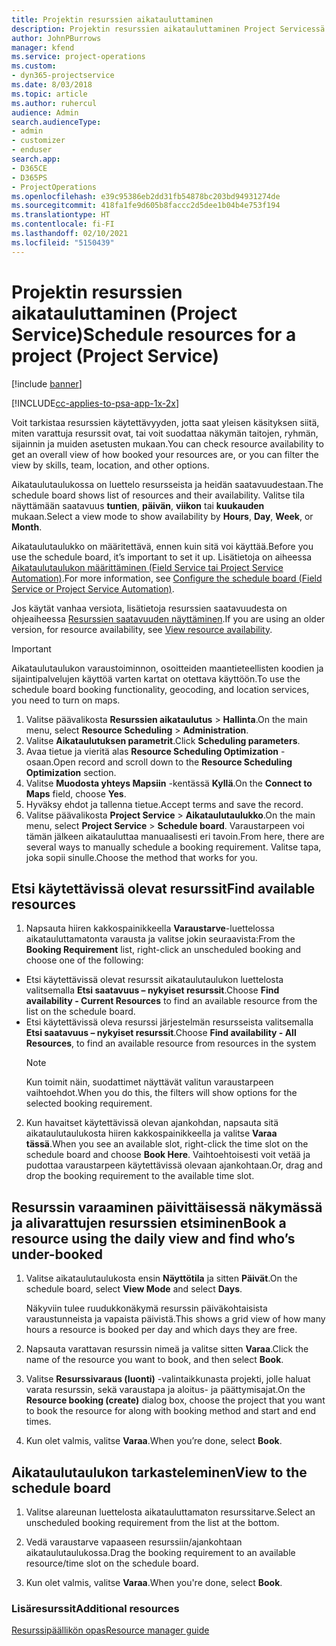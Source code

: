 ```yaml
---
title: Projektin resurssien aikatauluttaminen
description: Projektin resurssien aikatauluttaminen Project Servicessä
author: JohnPBurrows
manager: kfend
ms.service: project-operations
ms.custom:
- dyn365-projectservice
ms.date: 8/03/2018
ms.topic: article
ms.author: ruhercul
audience: Admin
search.audienceType:
- admin
- customizer
- enduser
search.app:
- D365CE
- D365PS
- ProjectOperations
ms.openlocfilehash: e39c95386eb2dd31fb54878bc203bd94931274de
ms.sourcegitcommit: 418fa1fe9d605b8faccc2d5dee1b04b4e753f194
ms.translationtype: HT
ms.contentlocale: fi-FI
ms.lasthandoff: 02/10/2021
ms.locfileid: "5150439"
---
```

# <a name="schedule-resources-for-a-project-project-service"></a><span data-ttu-id="bd5cd-103">Projektin resurssien aikatauluttaminen (Project Service)</span><span class="sxs-lookup"><span data-stu-id="bd5cd-103">Schedule resources for a project (Project Service)</span></span>

[!include [banner](../includes/psa-now-project-operations.md)]

[!INCLUDE[cc-applies-to-psa-app-1x-2x](../includes/cc-applies-to-psa-app-1x-2x.md)]

<span data-ttu-id="bd5cd-104">Voit tarkistaa resurssien käytettävyyden, jotta saat yleisen käsityksen siitä, miten varattuja resurssit ovat, tai voit suodattaa näkymän taitojen, ryhmän, sijainnin ja muiden asetusten mukaan.</span><span class="sxs-lookup"><span data-stu-id="bd5cd-104">You can check resource availability to get an overall view of how booked your resources are, or you can filter the view by skills, team, location, and other options.</span></span>  
  
<span data-ttu-id="bd5cd-105">Aikataulutaulukossa on luettelo resursseista ja heidän saatavuudestaan.</span><span class="sxs-lookup"><span data-stu-id="bd5cd-105">The schedule board shows list of resources and their availability.</span></span> <span data-ttu-id="bd5cd-106">Valitse tila näyttämään saatavuus **tuntien**, **päivän**, **viikon** tai **kuukauden** mukaan.</span><span class="sxs-lookup"><span data-stu-id="bd5cd-106">Select a view mode to show availability by **Hours**, **Day**, **Week**, or **Month**.</span></span>  
  
<span data-ttu-id="bd5cd-107">Aikataulutaulukko on määritettävä, ennen kuin sitä voi käyttää.</span><span class="sxs-lookup"><span data-stu-id="bd5cd-107">Before you use the schedule board, it’s important to set it up.</span></span> <span data-ttu-id="bd5cd-108">Lisätietoja on aiheessa [Aikataulutaulukon määrittäminen (Field Service tai Project Service Automation)](https://docs.microsoft.com/dynamics365/field-service/configure-schedule-board).</span><span class="sxs-lookup"><span data-stu-id="bd5cd-108">For more information, see [Configure the schedule board (Field Service or Project Service Automation)](https://docs.microsoft.com/dynamics365/field-service/configure-schedule-board).</span></span>
  
<span data-ttu-id="bd5cd-109">Jos käytät vanhaa versiota, lisätietoja resurssien saatavuudesta on ohjeaiheessa [Resurssien saatavuuden näyttäminen](../psa/view-resource-availability.md).</span><span class="sxs-lookup"><span data-stu-id="bd5cd-109">If you are using an older version, for resource availability, see [View resource availability](../psa/view-resource-availability.md).</span></span>  

> [!IMPORTANT]
>  <span data-ttu-id="bd5cd-110">Aikataulutaulukon varaustoiminnon, osoitteiden maantieteellisten koodien ja sijaintipalvelujen käyttöä varten kartat on otettava käyttöön.</span><span class="sxs-lookup"><span data-stu-id="bd5cd-110">To use the schedule board booking functionality, geocoding, and location services, you need to turn on maps.</span></span>  
> 
> 1. <span data-ttu-id="bd5cd-111">Valitse päävalikosta **Resurssien aikataulutus** > **Hallinta**.</span><span class="sxs-lookup"><span data-stu-id="bd5cd-111">On the main menu, select **Resource Scheduling** > **Administration**.</span></span>  
> 2. <span data-ttu-id="bd5cd-112">Valitse **Aikataulutuksen parametrit**.</span><span class="sxs-lookup"><span data-stu-id="bd5cd-112">Click **Scheduling parameters**.</span></span>  
> 3. <span data-ttu-id="bd5cd-113">Avaa tietue ja vieritä alas **Resource Scheduling Optimization** -osaan.</span><span class="sxs-lookup"><span data-stu-id="bd5cd-113">Open record and scroll down to the **Resource Scheduling Optimization** section.</span></span>  
> 4. <span data-ttu-id="bd5cd-114">Valitse **Muodosta yhteys Mapsiin** -kentässä **Kyllä**.</span><span class="sxs-lookup"><span data-stu-id="bd5cd-114">On the **Connect to Maps** field, choose **Yes**.</span></span>  
> 5. <span data-ttu-id="bd5cd-115">Hyväksy ehdot ja tallenna tietue.</span><span class="sxs-lookup"><span data-stu-id="bd5cd-115">Accept terms and save the record.</span></span>  
> 6. <span data-ttu-id="bd5cd-116">Valitse päävalikosta **Project Service** > **Aikataulutaulukko**.</span><span class="sxs-lookup"><span data-stu-id="bd5cd-116">On the main menu, select **Project Service** > **Schedule board**.</span></span> <span data-ttu-id="bd5cd-117">Varaustarpeen voi tämän jälkeen aikatauluttaa manuaalisesti eri tavoin.</span><span class="sxs-lookup"><span data-stu-id="bd5cd-117">From here, there are several ways to manually schedule a booking requirement.</span></span> <span data-ttu-id="bd5cd-118">Valitse tapa, joka sopii sinulle.</span><span class="sxs-lookup"><span data-stu-id="bd5cd-118">Choose the method that works for you.</span></span>
  
## <a name="find-available-resources"></a><span data-ttu-id="bd5cd-119">Etsi käytettävissä olevat resurssit</span><span class="sxs-lookup"><span data-stu-id="bd5cd-119">Find available resources</span></span>

1.  <span data-ttu-id="bd5cd-120">Napsauta hiiren kakkospainikkeella **Varaustarve**-luettelossa aikatauluttamatonta varausta ja valitse jokin seuraavista:</span><span class="sxs-lookup"><span data-stu-id="bd5cd-120">From the **Booking Requirement** list, right-click an unscheduled booking and choose one of the following:</span></span>  
  
- <span data-ttu-id="bd5cd-121">Etsi käytettävissä olevat resurssit aikataulutaulukon luettelosta valitsemalla **Etsi saatavuus – nykyiset resurssit**.</span><span class="sxs-lookup"><span data-stu-id="bd5cd-121">Choose **Find availability - Current Resources** to find an available resource from the list on the schedule board.</span></span>  
- <span data-ttu-id="bd5cd-122">Etsi käytettävissä oleva resurssi järjestelmän resursseista valitsemalla **Etsi saatavuus – nykyiset resurssit**.</span><span class="sxs-lookup"><span data-stu-id="bd5cd-122">Choose **Find availability - All Resources**, to find an available resource from resources in the system</span></span>  
   > [!NOTE]
   >  <span data-ttu-id="bd5cd-123">Kun toimit näin, suodattimet näyttävät valitun varaustarpeen vaihtoehdot.</span><span class="sxs-lookup"><span data-stu-id="bd5cd-123">When you do this, the filters will show options for the selected booking requirement.</span></span>  
  
2. <span data-ttu-id="bd5cd-124">Kun havaitset käytettävissä olevan ajankohdan, napsauta sitä aikataulutaulukosta hiiren kakkospainikkeella ja valitse **Varaa tässä**.</span><span class="sxs-lookup"><span data-stu-id="bd5cd-124">When you see an available slot, right-click the time slot on the schedule board and choose **Book Here**.</span></span> <span data-ttu-id="bd5cd-125">Vaihtoehtoisesti voit vetää ja pudottaa varaustarpeen käytettävissä olevaan ajankohtaan.</span><span class="sxs-lookup"><span data-stu-id="bd5cd-125">Or, drag and drop the booking requirement to the available time slot.</span></span>  
  

## <a name="book-a-resource-using-the-daily-view-and-find-whos-under-booked"></a><span data-ttu-id="bd5cd-126">Resurssin varaaminen päivittäisessä näkymässä ja alivarattujen resurssien etsiminen</span><span class="sxs-lookup"><span data-stu-id="bd5cd-126">Book a resource using the daily view and find who’s under-booked</span></span>
  
1.  <span data-ttu-id="bd5cd-127">Valitse aikataulutaulukosta ensin **Näyttötila** ja sitten **Päivät**.</span><span class="sxs-lookup"><span data-stu-id="bd5cd-127">On the schedule board, select **View Mode** and select **Days**.</span></span>  
  
    <span data-ttu-id="bd5cd-128">Näkyviin tulee ruudukkonäkymä resurssin päiväkohtaisista varaustunneista ja vapaista päivistä.</span><span class="sxs-lookup"><span data-stu-id="bd5cd-128">This shows a grid view of how many hours a resource is booked per day and which days they are free.</span></span>  
  
2.  <span data-ttu-id="bd5cd-129">Napsauta varattavan resurssin nimeä ja valitse sitten **Varaa**.</span><span class="sxs-lookup"><span data-stu-id="bd5cd-129">Click the name of the resource you want to book, and then select **Book**.</span></span>  
  
3.  <span data-ttu-id="bd5cd-130">Valitse **Resurssivaraus (luonti)** -valintaikkunasta projekti, jolle haluat varata resurssin, sekä varaustapa ja aloitus- ja päättymisajat.</span><span class="sxs-lookup"><span data-stu-id="bd5cd-130">On the **Resource booking (create)** dialog box, choose the project that you want to book the resource for along with booking method and start and end times.</span></span>  
  
4.  <span data-ttu-id="bd5cd-131">Kun olet valmis, valitse **Varaa**.</span><span class="sxs-lookup"><span data-stu-id="bd5cd-131">When you’re done, select **Book**.</span></span>  
  
## <a name="view-to-the-schedule-board"></a><span data-ttu-id="bd5cd-132">Aikataulutaulukon tarkasteleminen</span><span class="sxs-lookup"><span data-stu-id="bd5cd-132">View to the schedule board</span></span>
  
1.  <span data-ttu-id="bd5cd-133">Valitse alareunan luettelosta aikatauluttamaton resurssitarve.</span><span class="sxs-lookup"><span data-stu-id="bd5cd-133">Select an unscheduled booking requirement from the list at the bottom.</span></span>  
  
2.  <span data-ttu-id="bd5cd-134">Vedä varaustarve vapaaseen resurssiin/ajankohtaan aikataulutaulukossa.</span><span class="sxs-lookup"><span data-stu-id="bd5cd-134">Drag the booking requirement to an available resource/time slot on the schedule board.</span></span>  
  
3.  <span data-ttu-id="bd5cd-135">Kun olet valmis, valitse **Varaa**.</span><span class="sxs-lookup"><span data-stu-id="bd5cd-135">When you're done, select **Book**.</span></span>  
  
### <a name="additional-resources"></a><span data-ttu-id="bd5cd-136">Lisäresurssit</span><span class="sxs-lookup"><span data-stu-id="bd5cd-136">Additional resources</span></span>  
 [<span data-ttu-id="bd5cd-137">Resurssipäällikön opas</span><span class="sxs-lookup"><span data-stu-id="bd5cd-137">Resource manager guide</span></span>](../psa/resource-manager-guide.md)

